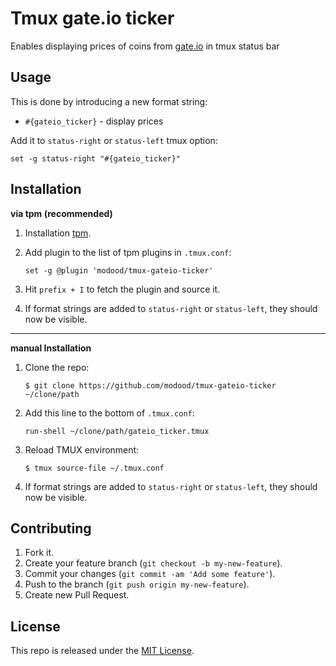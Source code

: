 Tmux gate.io ticker
===================

Enables displaying prices of coins from [gate.io](https://gate.io/) in tmux status bar

Usage
-----

This is done by introducing a new format string:

- `#{gateio_ticker}` - display prices


Add it to `status-right` or `status-left` tmux option:

```
set -g status-right "#{gateio_ticker}"
```

Installation
------------

**via tpm (recommended)**

1.  Installation [tpm](https://github.com/tmux-plugins/tpm).

2.  Add plugin to the list of tpm plugins in `.tmux.conf`:

    ```
    set -g @plugin 'modood/tmux-gateio-ticker'
    ```

3.  Hit `prefix + I` to fetch the plugin and source it.
4.  If format strings are added to `status-right` or `status-left`, they should now be visible.

----
**manual Installation**

1.  Clone the repo:

    ```
    $ git clone https://github.com/modood/tmux-gateio-ticker ~/clone/path
    ```

2.  Add this line to the bottom of `.tmux.conf`:

    ```
    run-shell ~/clone/path/gateio_ticker.tmux
    ```

3.  Reload TMUX environment:

    ```
    $ tmux source-file ~/.tmux.conf
    ```

4.  If format strings are added to `status-right` or `status-left`, they should now be visible.

Contributing
------------

1.  Fork it.
2.  Create your feature branch (`git checkout -b my-new-feature`).
3.  Commit your changes (`git commit -am 'Add some feature'`).
4.  Push to the branch (`git push origin my-new-feature`).
5.  Create new Pull Request.

License
-------

This repo is released under the [MIT License](http://www.opensource.org/licenses/MIT).
